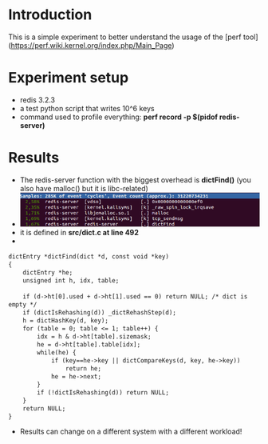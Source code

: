 # Introduction
This is a simple experiment to better understand the usage of the [perf tool] (https://perf.wiki.kernel.org/index.php/Main_Page)

# Experiment setup
* redis 3.2.3
* a test python script that writes 10^6 keys
* command used to profile everything: **perf record -p $(pidof redis-server)**

# Results
* The redis-server function with the biggest overhead is **dictFind()** (you also have malloc() but it is libc-related)
* ![Perf report](screenshots/perf_report.png?raw=true "Perf report")
* it is defined in **src/dict.c at line 492**
* 
```
dictEntry *dictFind(dict *d, const void *key)
{
    dictEntry *he;
    unsigned int h, idx, table;

    if (d->ht[0].used + d->ht[1].used == 0) return NULL; /* dict is empty */
    if (dictIsRehashing(d)) _dictRehashStep(d);
    h = dictHashKey(d, key);
    for (table = 0; table <= 1; table++) {
        idx = h & d->ht[table].sizemask;
        he = d->ht[table].table[idx];
        while(he) {
            if (key==he->key || dictCompareKeys(d, key, he->key))
                return he;
            he = he->next;
        }
        if (!dictIsRehashing(d)) return NULL;
    }
    return NULL;
}
```
* Results can change on a different system with a different workload!

